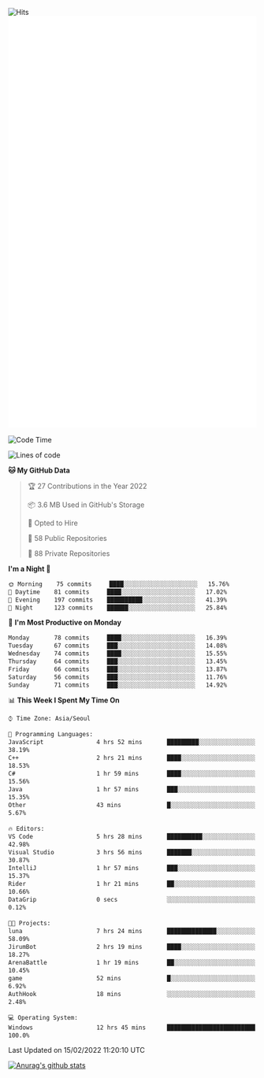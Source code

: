 ![Hits](https://hits.seeyoufarm.com/api/count/incr/badge.svg?url=https%3A%2F%2Fgithub.com%2Fkokose1234&count_bg=%2379C83D&title_bg=%23555555&icon=apple.svg&icon_color=%23E7E7E7&title=hits&edge_flat=false)
<br/>
![Metrics](https://github.com/kokose1234/kokose1234/blob/main/github-metrics.svg)

<!--START_SECTION:waka-->
![Code Time](http://img.shields.io/badge/Code%20Time-471%20hrs%204%20mins-blue)

![Lines of code](https://img.shields.io/badge/From%20Hello%20World%20I%27ve%20Written-8%20Million%20lines%20of%20code-blue)

**🐱 My GitHub Data** 

> 🏆 27 Contributions in the Year 2022
 > 
> 📦 3.6 MB Used in GitHub's Storage 
 > 
> 💼 Opted to Hire
 > 
> 📜 58 Public Repositories 
 > 
> 🔑 88 Private Repositories  
 > 
**I'm a Night 🦉** 

```text
🌞 Morning    75 commits     ████░░░░░░░░░░░░░░░░░░░░░   15.76% 
🌆 Daytime    81 commits     ████░░░░░░░░░░░░░░░░░░░░░   17.02% 
🌃 Evening    197 commits    ██████████░░░░░░░░░░░░░░░   41.39% 
🌙 Night      123 commits    ██████░░░░░░░░░░░░░░░░░░░   25.84%

```
📅 **I'm Most Productive on Monday** 

```text
Monday       78 commits     ████░░░░░░░░░░░░░░░░░░░░░   16.39% 
Tuesday      67 commits     ███░░░░░░░░░░░░░░░░░░░░░░   14.08% 
Wednesday    74 commits     ████░░░░░░░░░░░░░░░░░░░░░   15.55% 
Thursday     64 commits     ███░░░░░░░░░░░░░░░░░░░░░░   13.45% 
Friday       66 commits     ███░░░░░░░░░░░░░░░░░░░░░░   13.87% 
Saturday     56 commits     ███░░░░░░░░░░░░░░░░░░░░░░   11.76% 
Sunday       71 commits     ███░░░░░░░░░░░░░░░░░░░░░░   14.92%

```


📊 **This Week I Spent My Time On** 

```text
⌚︎ Time Zone: Asia/Seoul

💬 Programming Languages: 
JavaScript               4 hrs 52 mins       █████████░░░░░░░░░░░░░░░░   38.19% 
C++                      2 hrs 21 mins       ████░░░░░░░░░░░░░░░░░░░░░   18.53% 
C#                       1 hr 59 mins        ████░░░░░░░░░░░░░░░░░░░░░   15.56% 
Java                     1 hr 57 mins        ███░░░░░░░░░░░░░░░░░░░░░░   15.35% 
Other                    43 mins             █░░░░░░░░░░░░░░░░░░░░░░░░   5.67%

🔥 Editors: 
VS Code                  5 hrs 28 mins       ██████████░░░░░░░░░░░░░░░   42.98% 
Visual Studio            3 hrs 56 mins       ███████░░░░░░░░░░░░░░░░░░   30.87% 
IntelliJ                 1 hr 57 mins        ███░░░░░░░░░░░░░░░░░░░░░░   15.37% 
Rider                    1 hr 21 mins        ██░░░░░░░░░░░░░░░░░░░░░░░   10.66% 
DataGrip                 0 secs              ░░░░░░░░░░░░░░░░░░░░░░░░░   0.12%

🐱‍💻 Projects: 
luna                     7 hrs 24 mins       ██████████████░░░░░░░░░░░   58.09% 
JirumBot                 2 hrs 19 mins       ████░░░░░░░░░░░░░░░░░░░░░   18.27% 
ArenaBattle              1 hr 19 mins        ██░░░░░░░░░░░░░░░░░░░░░░░   10.45% 
game                     52 mins             █░░░░░░░░░░░░░░░░░░░░░░░░   6.92% 
AuthHook                 18 mins             ░░░░░░░░░░░░░░░░░░░░░░░░░   2.48%

💻 Operating System: 
Windows                  12 hrs 45 mins      █████████████████████████   100.0%

```


 Last Updated on 15/02/2022 11:20:10 UTC
<!--END_SECTION:waka-->

[![Anurag's github stats](https://github-readme-stats.vercel.app/api?username=kokose1234&theme=dracula)](https://github.com/anuraghazra/github-readme-stats)



	
